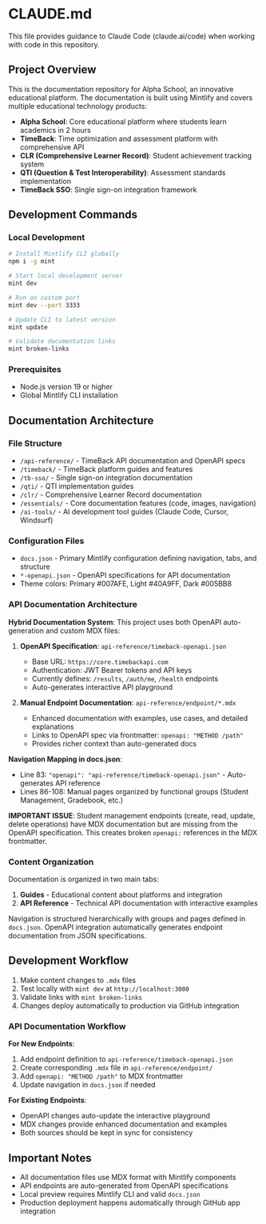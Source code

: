 # CLAUDE.md

This file provides guidance to Claude Code (claude.ai/code) when working with code in this repository.

## Project Overview

This is the documentation repository for Alpha School, an innovative educational platform. The documentation is built using Mintlify and covers multiple educational technology products:

- **Alpha School**: Core educational platform where students learn academics in 2 hours
- **TimeBack**: Time optimization and assessment platform with comprehensive API
- **CLR (Comprehensive Learner Record)**: Student achievement tracking system
- **QTI (Question & Test Interoperability)**: Assessment standards implementation
- **TimeBack SSO**: Single sign-on integration framework

## Development Commands

### Local Development
```bash
# Install Mintlify CLI globally
npm i -g mint

# Start local development server
mint dev

# Run on custom port
mint dev --port 3333

# Update CLI to latest version
mint update

# Validate documentation links
mint broken-links
```

### Prerequisites
- Node.js version 19 or higher
- Global Mintlify CLI installation

## Documentation Architecture

### File Structure
- `/api-reference/` - TimeBack API documentation and OpenAPI specs
- `/timeback/` - TimeBack platform guides and features
- `/tb-sso/` - Single sign-on integration documentation
- `/qti/` - QTI implementation guides
- `/clr/` - Comprehensive Learner Record documentation
- `/essentials/` - Core documentation features (code, images, navigation)
- `/ai-tools/` - AI development tool guides (Claude Code, Cursor, Windsurf)

### Configuration Files
- `docs.json` - Primary Mintlify configuration defining navigation, tabs, and structure
- `*-openapi.json` - OpenAPI specifications for API documentation
- Theme colors: Primary #007AFE, Light #40A9FF, Dark #005BB8

### API Documentation Architecture

**Hybrid Documentation System**: This project uses both OpenAPI auto-generation and custom MDX files:

1. **OpenAPI Specification**: `api-reference/timeback-openapi.json`
   - Base URL: `https://core.timebackapi.com`
   - Authentication: JWT Bearer tokens and API keys
   - Currently defines: `/results`, `/auth/me`, `/health` endpoints
   - Auto-generates interactive API playground

2. **Manual Endpoint Documentation**: `api-reference/endpoint/*.mdx`
   - Enhanced documentation with examples, use cases, and detailed explanations
   - Links to OpenAPI spec via frontmatter: `openapi: "METHOD /path"`
   - Provides richer context than auto-generated docs

**Navigation Mapping in docs.json**:
- Line 83: `"openapi": "api-reference/timeback-openapi.json"` - Auto-generates API reference
- Lines 86-108: Manual pages organized by functional groups (Student Management, Gradebook, etc.)

**IMPORTANT ISSUE**: Student management endpoints (create, read, update, delete operations) have MDX documentation but are missing from the OpenAPI specification. This creates broken `openapi:` references in the MDX frontmatter.

### Content Organization
Documentation is organized in two main tabs:
1. **Guides** - Educational content about platforms and integration
2. **API Reference** - Technical API documentation with interactive examples

Navigation is structured hierarchically with groups and pages defined in `docs.json`. OpenAPI integration automatically generates endpoint documentation from JSON specifications.

## Development Workflow

1. Make content changes to `.mdx` files
2. Test locally with `mint dev` at `http://localhost:3000`
3. Validate links with `mint broken-links`
4. Changes deploy automatically to production via GitHub integration

### API Documentation Workflow

**For New Endpoints**:
1. Add endpoint definition to `api-reference/timeback-openapi.json`
2. Create corresponding `.mdx` file in `api-reference/endpoint/`
3. Add `openapi: "METHOD /path"` to MDX frontmatter
4. Update navigation in `docs.json` if needed

**For Existing Endpoints**:
- OpenAPI changes auto-update the interactive playground
- MDX changes provide enhanced documentation and examples
- Both sources should be kept in sync for consistency

## Important Notes

- All documentation files use MDX format with Mintlify components
- API endpoints are auto-generated from OpenAPI specifications
- Local preview requires Mintlify CLI and valid `docs.json`
- Production deployment happens automatically through GitHub app integration